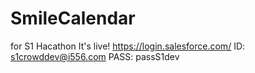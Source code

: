 SmileCalendar
=============

for S1 Hacathon
It's live! https://login.salesforce.com/
ID: s1crowddev@i556.com
PASS: passS1dev

